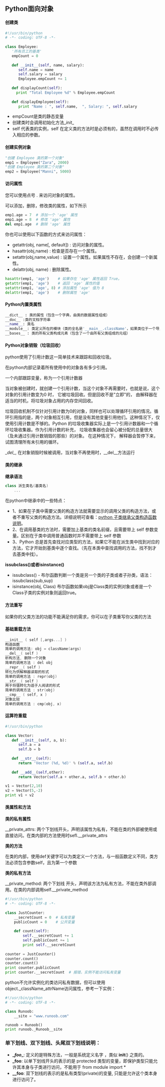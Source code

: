 ## Python面向对象

#### 创建类

```python
#!/usr/bin/python
# -*- coding: UTF-8 -*-
 
class Employee:
   '所有员工的基类'
   empCount = 0
 
   def __init__(self, name, salary):
      self.name = name
      self.salary = salary
      Employee.empCount += 1
   
   def displayCount(self):
     print "Total Employee %d" % Employee.empCount
 
   def displayEmployee(self):
      print "Name : ", self.name,  ", Salary: ", self.salary
```

- empCount是类的静态变量
- 创建类时会调用初始化方法\__init__
- self 代表类的实例，self 在定义类的方法时是必须有的，虽然在调用时不必传入相应的参数。

#### 创建实例对象

```python
"创建 Employee 类的第一个对象"
emp1 = Employee("Zara", 2000)
"创建 Employee 类的第二个对象"
emp2 = Employee("Manni", 5000)
```

#### 访问属性

您可以使用点号 . 来访问对象的属性。

可以添加，删除，修改类的属性，如下所示

```python
emp1.age = 7  # 添加一个 'age' 属性
emp1.age = 8  # 修改 'age' 属性
del emp1.age  # 删除 'age' 属性
```

你也可以使用以下函数的方式来访问属性：

- getattr(obj, name[, default]) : 访问对象的属性。
- hasattr(obj,name) : 检查是否存在一个属性。
- setattr(obj,name,value) : 设置一个属性。如果属性不存在，会创建一个新属性。
- delattr(obj, name) : 删除属性。

```python
hasattr(emp1, 'age')    # 如果存在 'age' 属性返回 True。
getattr(emp1, 'age')    # 返回 'age' 属性的值
setattr(emp1, 'age', 8) # 添加属性 'age' 值为 8
delattr(emp1, 'age')    # 删除属性 'age'
```

#### Python内置类属性

```python
__dict__ : 类的属性（包含一个字典，由类的数据属性组成）
__doc__ :类的文档字符串
__name__: 类名
__module__: 类定义所在的模块（类的全名是'__main__.className'，如果类位于一个导入模块mymod中，那么className.__module__ 等于 mymod）
__bases__ : 类的所有父类构成元素（包含了一个由所有父类组成的元组）
```

#### Python对象销毁（垃圾回收）

python使用了引用计数这一简单技术来跟踪和回收垃圾。

在python内部记录着所有使用中的对象各有多少引用。

一个内部跟踪变量，称为一个引用计数器

当对象被创建时，就创建一个引用计数，当这个对象不再需要时，也就是说，这个对象的引用计数变为0 时， 它被垃圾回收。但是回收不是"立即"的， 由解释器在适当的时机，将垃圾对象占用的内存空间回收。

垃圾回收机制不仅针对引用计数为0的对象，同样也可以处理循环引用的情况。循环引用指的是，两个对象相互引用，但是没有其他变量引用他们。这种情况下，仅使用引用计数是不够的。Python 的垃圾收集器实际上是一个引用计数器和一个循环垃圾收集器。作为引用计数的补充， 垃圾收集器也会留心被分配的总量很大（及未通过引用计数销毁的那些）的对象。 在这种情况下， 解释器会暂停下来， 试图清理所有未引用的循环。

\__del\__, 在对象销毁时候被调用，当对象不再使用时，\__del__方法运行 

#### 类的继承

**继承语法**

```c++
class 派生类名(基类名)
    ...
```

在python中继承中的一些特点：

- 1、如果在子类中需要父类的构造方法就需要显示的调用父类的构造方法，或者不重写父类的构造方法。详细说明可查看：[python 子类继承父类构造函数说明](http://www.runoob.com/w3cnote/python-extends-init.html)。
- 2、在调用基类的方法时，需要加上基类的类名前缀，且需要带上 self 参数变量。区别在于类中调用普通函数时并不需要带上 self 参数
- 3、Python 总是首先查找对应类型的方法，如果它不能在派生类中找到对应的方法，它才开始到基类中逐个查找。（先在本类中查找调用的方法，找不到才去基类中找）。

**issubclass()或者isinstance()**

- issubclass() - 布尔函数判断一个类是另一个类的子类或者子孙类，语法：issubclass(sub,sup)
- isinstance(obj, Class) 布尔函数如果obj是Class类的实例对象或者是一个Class子类的实例对象则返回true。

#### 方法重写

如果你的父类方法的功能不能满足你的需求，你可以在子类重写你父类的方法

#### 基础重载方法

```c++
__init__ ( self [,args...] )
构造函数
简单的调用方法: obj = className(args)
__del__( self )
析构方法, 删除一个对象
简单的调用方法 : del obj
__repr__( self )
转化为供解释器读取的形式
简单的调用方法 : repr(obj)
__str__( self )
用于将值转化为适于人阅读的形式
简单的调用方法 : str(obj)
__cmp__ ( self, x )
对象比较
简单的调用方法 : cmp(obj, x)
```

#### 运算符重载

```python
#!/usr/bin/python
 
class Vector:
   def __init__(self, a, b):
      self.a = a
      self.b = b
 
   def __str__(self):
      return 'Vector (%d, %d)' % (self.a, self.b)
   
   def __add__(self,other):
      return Vector(self.a + other.a, self.b + other.b)
 
v1 = Vector(2,10)
v2 = Vector(5,-2)
print v1 + v2
```

#### 类属性和方法

**类的私有属性**

\__private_attrs: 两个下划线开头，声明该属性为私有，不能在类的外部被使用或直接访问。在类内部的方法使用时sefl.__private_attrs

**类的方法**

在类的内部，使用def关键字可以为类定义一个方法，与一般函数定义不同，类方法必须包含参数self，且为第一个参数

**类的私有方法**

\__private_method: 两个下划线 开头，声明该方法为私有方法，不能在类外部调用。在类的内部调用self.__private_method

```python
#!/usr/bin/python
# -*- coding: UTF-8 -*-
 
class JustCounter:
    __secretCount = 0  # 私有变量
    publicCount = 0    # 公开变量
 
    def count(self):
        self.__secretCount += 1
        self.publicCount += 1
        print self.__secretCount
 
counter = JustCounter()
counter.count()
counter.count()
print counter.publicCount
print counter.__secretCount  # 报错，实例不能访问私有变量
```

python不允许实例化的类访问私有数据，但可以使用object._className_attrName访问属性，参考一下实例：

```python
#!/usr/bin/python
# -*- coding: UTF-8 -*-

class Runoob:
    __site = "www.runoob.com"

runoob = Runoob()
print runoob._Runoob__site
```

### 单下划线、双下划线、头尾双下划线说明：

- **\__foo__**: 定义的是特殊方法，一般是系统定义名字 ，类似 __init__() 之类的。
- **_foo**: 以单下划线开头的表示的是 protected 类型的变量，即保护类型只能允许其本身与子类进行访问，不能用于 from module import *
- **__foo**: 双下划线的表示的是私有类型(private)的变量, 只能是允许这个类本身进行访问了。

